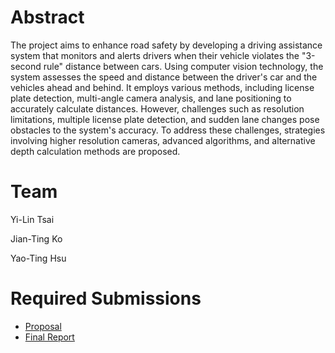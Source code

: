 # Abstract

The project aims to enhance road safety by developing a driving assistance system that monitors and alerts drivers when their vehicle violates the "3-second rule" distance between cars. Using computer vision technology, the system assesses the speed and distance between the driver's car and the vehicles ahead and behind. It employs various methods, including license plate detection, multi-angle camera analysis, and lane positioning to accurately calculate distances. However, challenges such as resolution limitations, multiple license plate detection, and sudden lane changes pose obstacles to the system's accuracy. To address these challenges, strategies involving higher resolution cameras, advanced algorithms, and alternative depth calculation methods are proposed.

# Team

Yi-Lin Tsai

Jian-Ting Ko

Yao-Ting Hsu

# Required Submissions
- [Proposal](proposal.md)
- [Final Report](report.md)

